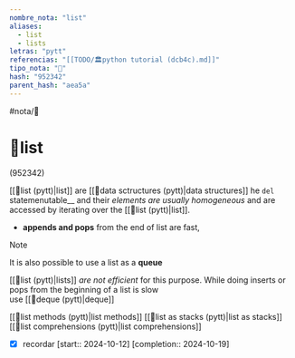 ```yaml
---
nombre_nota: "list"
aliases:
  - list
  - lists
letras: "pytt"
referencias: "[[TODO/🏛️python tutorial (dcb4c).md]]"
tipo_nota: "📑"
hash: "952342"
parent_hash: "aea5a"
---
```


#nota/📑

# 📑list
<div class="hash">(952342)</div>



[[📑list (pytt)|list]] are [[📑data sctructures (pytt)|data structures]] he `del` statemenutable__   and their _elements are usually homogeneous_ and are accessed by iterating over the [[📑list (pytt)|list]].

- __appends and pops__ from the end of list are fast,

> [!NOTE] 
>  It is also possible to use a list as a __queue__
>  
>   [[📑list (pytt)|lists]] _are not efficient_ for this purpose. While  doing inserts or pops from the beginning of a list is slow  
>   use [[📑deque (pytt)|deque]]


[[📑list methods (pytt)|list methods]]
[[📑list as stacks (pytt)|list as stacks]]
[[📑list comprehensions (pytt)|list comprehensions]]


- [x] recordar  [start:: 2024-10-12]  [completion:: 2024-10-19]